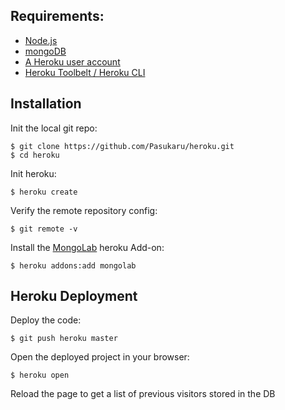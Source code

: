 ## Requirements:

* [Node.js](http://nodejs.org/)
* [mongoDB](http://www.mongodb.org/)
* [A Heroku user account](https://id.heroku.com/signup/devcenter/)
* [Heroku Toolbelt / Heroku CLI](https://toolbelt.herokuapp.com/)

## Installation

 Init the local git repo:

    $ git clone https://github.com/Pasukaru/heroku.git
    $ cd heroku

 Init heroku:

    $ heroku create

 Verify the remote repository config:

    $ git remote -v

 Install the [MongoLab](https://addons.heroku.com/mongolab/) heroku Add-on:

    $ heroku addons:add mongolab

## Heroku Deployment

 Deploy the code:

    $ git push heroku master

 Open the deployed project in your browser:

    $ heroku open

 Reload the page to get a list of previous visitors stored in the DB